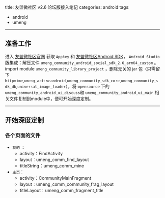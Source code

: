 title: 友盟微社区 v2.6 论坛版接入笔记
categories: android
tags:
  - android
  - umeng
---

## 准备工作 ##

进入 [友盟微社区官网][] 获取 `Appkey` 和 [友盟微社区Android SDK][]， `Android Studio` 版集成：解压文件 `umeng_community_android_social_sdk_2.6_arm64_custom` 。import module `umeng_community_library_project` ，删除无关的 jar 包（只需留下`httpmime`,`umeng_activeandroid`,`umeng_community_sdk_core`,`umeng_community_sdk_db`,`universal_image_loader`），将 `opensource` 下的 `umeng_community_android_ui_discuss`和 `umeng_community_android_ui_main` 相关文件复制到module中，便可开始深度定制。

---

## 开始深度定制 ##

### 各个页面的文件 ###

*	`我的` ： 
	*	activity：FindActivity
	*	layout：umeng_comm_find_layout
	*	titleString：umeng_comm_mine
*	`主页`：
	*	activity：CommunityMainFragment
	*	layout：umeng_comm_community_frag_layout
	*	titleLayout：umeng_comm_fragment_title


[友盟微社区官网]: https://wsq.umeng.com/communities/pro/home/
[友盟微社区Android SDK]: http://dev.umeng.com/wsq/android/sdk-download